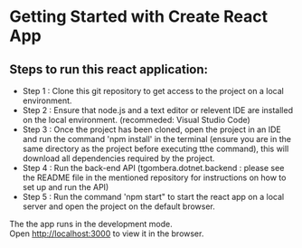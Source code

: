 # Getting Started with Create React App

## Steps to run this react application:

- Step 1 : Clone this git repository to get access to the project on a local environment.
- Step 2 : Ensure that node.js and a text editor or relevent IDE are installed on the local environment. (recommeded: Visual Studio Code)
- Step 3 : Once the project has been cloned, open the project in an IDE and run the command 'npm install' in the terminal (ensure you are in the same directory as the project before executing tthe command), this will download all dependencies required by the project.
- Step 4 : Run the back-end API (tgombera.dotnet.backend : please see the README file in the mentioned repository for instructions on how to set up and run the API) 
- Step 5 : Run the command 'npm start" to start the react app on a local server and open the project on the default browser.


The the app runs in the development mode.\
Open [http://localhost:3000](http://localhost:3000) to view it in the browser.
